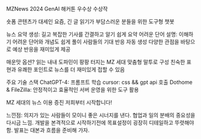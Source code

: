 MZNews
2024 GenAI 해커톤 우수상 수상작

숏폼 콘텐츠가 대세인 요즘, 긴 글 읽기가 부담스러운 분들을 위한 도구형 챗봇

뉴스 요약 생성: 길고 복잡한 기사를 간결하고 알기 쉽게 요약
어려운 단어 설명: 이해하기 어려운 단어와 개념도 쉽게 풀이
사람들의 기대 반응 자동 생성
다양한 관점을 바탕으로 예상 반응을 재미있게 제공

매운맛 옵션?
읽는 내내 도파민이 팡팡 터지는 MZ 세대 맞춤형 말투로 구성
친숙한 표현과 유쾌한 포인트로 뉴스를 더 재미있게 접할 수 있음


주요 기술 스택
ChatGPT-4: 프롬프트 학습
cursor: css && gpt api 호출
Dothome & FileZilla: 안정적이고 효율적인 서버 운영을 위한 도구 활용


MZ 세대의 뉴스 이용 증진 저희부터 시작합니다! 










느낀점: 
의지가 있는 사람들이 모이니 좋은 시너지를 낸다.
협업과 일의 분배의 중요성을 다시금 느낌. 
개발을 본격적으로 시작하기전에 목표설정이 굉장히 디테일하고 뚜렷해야 함.
발표는 대본과 흐름을 준비해 가자.
